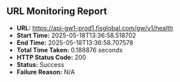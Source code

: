 ## URL Monitoring Report

- **URL:** https://api-gw1-prod1.fisglobal.com/gw/v1/health
- **Start Time:** 2025-05-18T13:36:58.518702
- **End Time:** 2025-05-18T13:36:58.707578
- **Total Time Taken:** 0.188876 seconds
- **HTTP Status Code:** 200
- **Status:** Success
- **Failure Reason:** N/A
